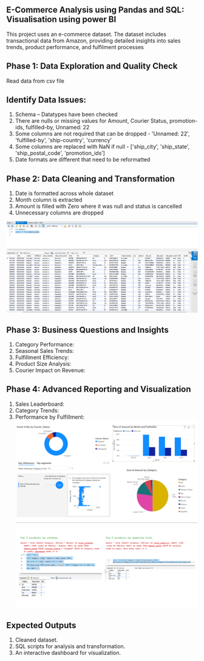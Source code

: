 ## E-Commerce Analysis using Pandas and SQL: Visualisation using power BI

This project uses an e-commerce dataset. The dataset includes transactional data from Amazon, providing detailed insights into sales trends, product performance, and fulfilment processes


## Phase 1: Data Exploration and Quality Check
Read data from csv file

## Identify Data Issues: 
1. Schema – Datatypes have been checked
2. There are nulls or missing values for Amount, Courier Status, promotion-ids, fulfilled-by, Unnamed: 22
3. Some columns are not required that can be dropped - 'Unnamed: 22', 'fulfilled-by', 'ship-country', 'currency’
4. Some columns are replaced with NaN if null - ['ship_city', 'ship_state', 'ship_postal_code', 'promotion_ids’]
5. Date formats are different that need to be reformatted

## Phase 2: Data Cleaning and Transformation 
1. Date is formatted across whole dataset
2. Month column is extracted
3. Amount is filled with Zero where it was null and status is cancelled
4. Unnecessary columns are dropped

![alt text](image.png)

## Phase 3: Business Questions and Insights

1. Category Performance: 
2. Seasonal Sales Trends:
3. Fulfillment Efficiency: 
4. Product Size Analysis:
5. Courier Impact on Revenue: 

## Phase 4: Advanced Reporting and Visualization 
1. Sales Leaderboard: 
2. Category Trends: 
3. Performance by Fulfillment:
![alt text](image-2.png)
![alt text](image-1.png)

## Expected Outputs 
1. Cleaned dataset. 
2. SQL scripts for analysis and transformation. 
3. An interactive dashboard for visualization. 